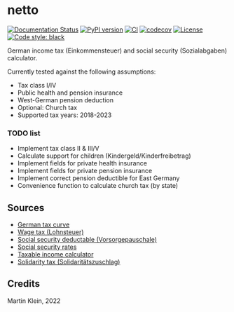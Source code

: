 # netto

[![Documentation Status](https://readthedocs.org/projects/netto/badge/?version=latest)](https://netto.readthedocs.io/en/latest/?badge=latest)
[![PyPI version](https://img.shields.io/pypi/v/netto.svg)](https://pypi.python.org/pypi/netto)
[![CI](https://github.com/0-k/netto/actions/workflows/workflow.yml/badge.svg)](https://github.com/0-k/netto/actions/workflows/workflow.yml)
[![codecov](https://codecov.io/gh/0-k/netto/branch/master/graph/badge.svg)](https://codecov.io/gh/0-k/netto)
[![License](https://img.shields.io/pypi/l/netto.svg)](LICENSE)
[![Code style: black](https://img.shields.io/badge/code%20style-black-000000.svg)](https://github.com/psf/black)

German income tax (Einkommensteuer) and social security (Sozialabgaben) calculator.

Currently tested against the following assumptions:
* Tax class I/IV
* Public health and pension insurance
* West-German pension deduction
* Optional: Church tax
* Supported tax years: 2018-2023

### TODO list

* Implement tax class II & III/V
* Calculate support for children (Kindergeld/Kinderfreibetrag)
* Implement fields for private health insurance
* Implement fields for private pension insurance
* Implement correct pension deductible for East Germany
* Convenience function to calculate church tax (by state)

## Sources

* [German tax curve](https://www.bmf-steuerrechner.de/Tarifhistorie_Steuerrechner.pdf?__blob=publicationFile&v=1)
* [Wage tax (Lohnsteuer)](https://www.bmf-steuerrechner.de/bl/bl2022/eingabeformbl2022.xhtml)
* [Social security deductable (Vorsorgepauschale)](https://www.lohn-info.de/vorsorgepauschale.html)
* [Social security rates](https://www.lohn-info.de/sozialversicherungsbeitraege2022.html)
* [Taxable income calculator](https://udo-brechtel.de/mathe/est_gsv/reverse_zve_brutto.htm)
* [Solidarity tax (Solidaritätszuschlag)](https://www.lohn-info.de/solizuschlag.html)

## Credits

Martin Klein, 2022
